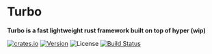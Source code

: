 # Turbo

**Turbo is a fast lightweight rust framework built on top of hyper (wip)**

[![crates.io](http://img.shields.io/crates/v/turbo-rs?style=for-the-badge)](https://crates.io/crates/turbo-rs)
[![Version](https://img.shields.io/static/v1?style=for-the-badge&label=RUSTC&message=1.47&color=b5651d)](https://blog.rust-lang.org/2020/10/08/Rust-1.47.html)
![License](https://img.shields.io/crates/l/turbo-rs.svg?style=for-the-badge)
[![Build Status](http://img.shields.io/github/workflow/status/ibraheemdev/turbo-rs/Rust?style=for-the-badge)](https://github.com/ibraheemdev/turbo-rs/actions)
